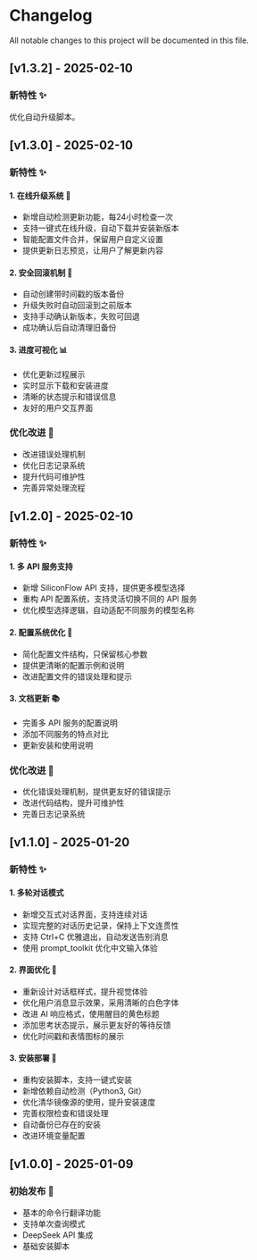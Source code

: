 # Changelog

All notable changes to this project will be documented in this file.


## [v1.3.2] - 2025-02-10

### 新特性 ✨
优化自动升级脚本。

## [v1.3.0] - 2025-02-10

### 新特性 ✨

#### 1. 在线升级系统 🚀
- 新增自动检测更新功能，每24小时检查一次
- 支持一键式在线升级，自动下载并安装新版本
- 智能配置文件合并，保留用户自定义设置
- 提供更新日志预览，让用户了解更新内容

#### 2. 安全回滚机制 🔄
- 自动创建带时间戳的版本备份
- 升级失败时自动回滚到之前版本
- 支持手动确认新版本，失败可回退
- 成功确认后自动清理旧备份

#### 3. 进度可视化 📊
- 优化更新过程展示
- 实时显示下载和安装进度
- 清晰的状态提示和错误信息
- 友好的用户交互界面

### 优化改进 🚀
- 改进错误处理机制
- 优化日志记录系统
- 提升代码可维护性
- 完善异常处理流程

## [v1.2.0] - 2025-02-10

### 新特性 ✨

#### 1. 多 API 服务支持
- 新增 SiliconFlow API 支持，提供更多模型选择
- 重构 API 配置系统，支持灵活切换不同的 API 服务
- 优化模型选择逻辑，自动适配不同服务的模型名称

#### 2. 配置系统优化 🔧
- 简化配置文件结构，只保留核心参数
- 提供更清晰的配置示例和说明
- 改进配置文件的错误处理和提示

#### 3. 文档更新 📚
- 完善多 API 服务的配置说明
- 添加不同服务的特点对比
- 更新安装和使用说明

### 优化改进 🚀
- 优化错误处理机制，提供更友好的错误提示
- 改进代码结构，提升可维护性
- 完善日志记录系统

## [v1.1.0] - 2025-01-20

### 新特性 ✨

#### 1. 多轮对话模式
- 新增交互式对话界面，支持连续对话
- 实现完整的对话历史记录，保持上下文连贯性
- 支持 Ctrl+C 优雅退出，自动发送告别消息
- 使用 prompt_toolkit 优化中文输入体验

#### 2. 界面优化 🎨
- 重新设计对话框样式，提升视觉体验
- 优化用户消息显示效果，采用清晰的白色字体
- 改进 AI 响应格式，使用醒目的黄色标题
- 添加思考状态提示，展示更友好的等待反馈
- 优化时间戳和表情图标的展示

#### 3. 安装部署 🚀
- 重构安装脚本，支持一键式安装
- 新增依赖自动检测（Python3, Git）
- 优化清华镜像源的使用，提升安装速度
- 完善权限检查和错误处理
- 自动备份已存在的安装
- 改进环境变量配置

## [v1.0.0] - 2025-01-09

### 初始发布 🎉
- 基本的命令行翻译功能
- 支持单次查询模式
- DeepSeek API 集成
- 基础安装脚本 